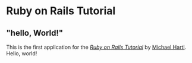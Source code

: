 
 # Ruby on Rails Tutorial

 ## "hello, World!"

 This is the first application for the
 [*Ruby on Rails Tutorial*](https://ralistutorial.jp/)
 by [Michael Hartl](http://www.michael.com/). Hello, world!

